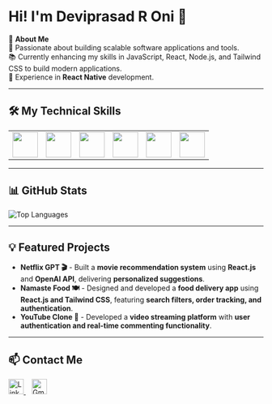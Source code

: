 # Hi! I'm Deviprasad R Oni 👋

🚀 **About Me**  
🌟 Passionate about building scalable software applications and tools.  
📚 Currently enhancing my skills in JavaScript, React, Node.js, and Tailwind CSS to build modern applications.  
📱 Experience in **React Native** development.  

---

## 🛠️ My Technical Skills  
<table> <tr> <td align="center"><img src="https://cdn.jsdelivr.net/gh/devicons/devicon/icons/javascript/javascript-original.svg" width="50" height="50"/></td> <td align="center"><img src="https://cdn.jsdelivr.net/gh/devicons/devicon/icons/react/react-original.svg" width="50" height="50"/></td> <td align="center"><img src="https://cdn.jsdelivr.net/gh/devicons/devicon/icons/nodejs/nodejs-original.svg" width="50" height="50"/></td> <td align="center"><img src="https://cdn.jsdelivr.net/gh/devicons/devicon/icons/html5/html5-original.svg" width="50" height="50"/></td> <td align="center"><img src="https://cdn.jsdelivr.net/gh/devicons/devicon/icons/css3/css3-original.svg" width="50" height="50"/></td> <td align="center"><img src="https://cdn.jsdelivr.net/gh/devicons/devicon/icons/tailwindcss/tailwindcss-original.svg" width="50" height="50"/></td> </tr> </table>

---

## 📊 GitHub Stats  

![Top Languages](https://github-readme-stats.vercel.app/api/top-langs/?username=Deviprasad-Oni&layout=compact&theme=radical)  

---

## 💡 Featured Projects  
- **Netflix GPT 🎬** - Built a **movie recommendation system** using **React.js** and **OpenAI API**, delivering **personalized suggestions**.  
- **Namaste Food 🍽️** - Designed and developed a **food delivery app** using **React.js and Tailwind CSS**, featuring **search filters, order tracking, and authentication**.  
- **YouTube Clone 🎥** - Developed a **video streaming platform** with **user authentication and real-time commenting functionality**.  

---

## 📫 Contact Me  
<p align="left">
  <a href="https://www.linkedin.com/in/deoni">
    <img src="https://cdn.jsdelivr.net/gh/devicons/devicon/icons/linkedin/linkedin-original.svg" alt="LinkedIn" width="30" height="30"/>
  </a>
  &nbsp;&nbsp;
  <a href="mailto:deviprasad.r.oni@gmail.com">
    <img src="https://upload.wikimedia.org/wikipedia/commons/7/7e/Gmail_icon_%282020%29.svg" alt="Gmail" width="30" height="30"/>
  </a>
</p>

